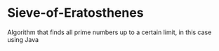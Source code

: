 # Sieve-of-Eratosthenes
Algorithm that finds all prime numbers up to a certain limit, in this case using Java
